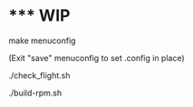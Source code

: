 
# *** WIP


make menuconfig

(Exit "save" menuconfig to set .config in place)

./check_flight.sh

./build-rpm.sh
